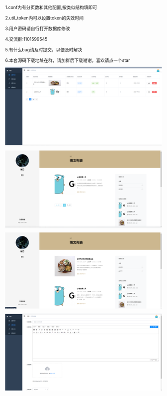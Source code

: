 1.conf内有分页数和其他配置,按类似结构填即可

2.util_token内可以设置token的失效时间

3.用户密码请自行打开数据库修改

4.交流群:1101599545

5.有什么bug请及时提交，以便及时解决

6.本套源码下载地址在群，请加群后下载谢谢。喜欢请点一个star

![博客图片1](https://github.com/265525/beego-/blob/main/3.png)

![博客图片2](https://github.com/265525/beego-/blob/main/2.png)

![博客图片1](https://github.com/265525/beego-/blob/main/1.png)

![博客图片4](https://github.com/265525/beego-/blob/main/4.png)
